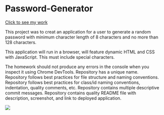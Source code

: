 # Password-Generator

<a href="https://pennyquirino.github.io/Password-Generator/">Click to see my work</a> 

This project was to creat an application for a user to generate a random password with minimum character length of 8 characters and no more than 128 characters. 

This application will run in a browser, will feature dynamic HTML and CSS with JavaScript. This must include special characters. 

The homework should not produce any errors in the console when you inspect it using Chrome DevTools.
Repository has a unique name.
Repository follows best practices for file structure and naming conventions.
Repository follows best practices for class/id naming conventions, indentation, quality comments, etc.
Repository contains multiple descriptive commit messages.
Repository contains quality README file with description, screenshot, and link to deployed application.

<img src="github.com/pennyquirino/Password-Generator/assets/screenshot.jpg">

